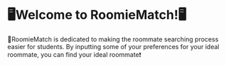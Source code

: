 # 🖥️Welcome to RoomieMatch!🖥️

🚀RoomieMatch is dedicated to making the roommate searching process easier for students. By inputting some of your preferences for your ideal roommate, you can find your ideal roommate❗
